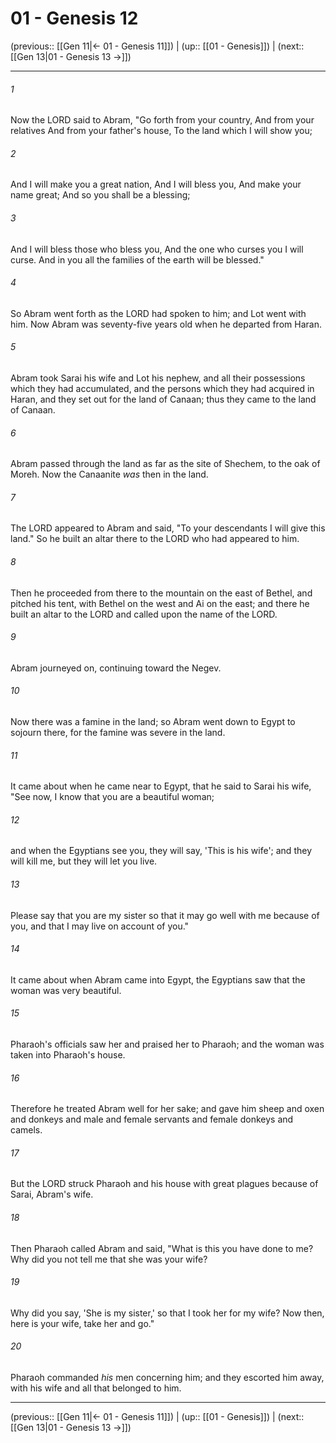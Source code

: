 # 01 - Genesis 12

(previous:: [[Gen 11|← 01 - Genesis 11]]) | (up:: [[01 - Genesis]]) | (next:: [[Gen 13|01 - Genesis 13 →]])

***


###### 1 
Now the LORD said to Abram, "Go forth from your country, And from your relatives And from your father's house, To the land which I will show you; 

###### 2 
And I will make you a great nation, And I will bless you, And make your name great; And so you shall be a blessing; 

###### 3 
And I will bless those who bless you, And the one who curses you I will curse. And in you all the families of the earth will be blessed." 

###### 4 
So Abram went forth as the LORD had spoken to him; and Lot went with him. Now Abram was seventy-five years old when he departed from Haran. 

###### 5 
Abram took Sarai his wife and Lot his nephew, and all their possessions which they had accumulated, and the persons which they had acquired in Haran, and they set out for the land of Canaan; thus they came to the land of Canaan. 

###### 6 
Abram passed through the land as far as the site of Shechem, to the oak of Moreh. Now the Canaanite _was_ then in the land. 

###### 7 
The LORD appeared to Abram and said, "To your descendants I will give this land." So he built an altar there to the LORD who had appeared to him. 

###### 8 
Then he proceeded from there to the mountain on the east of Bethel, and pitched his tent, with Bethel on the west and Ai on the east; and there he built an altar to the LORD and called upon the name of the LORD. 

###### 9 
Abram journeyed on, continuing toward the Negev. 

###### 10 
Now there was a famine in the land; so Abram went down to Egypt to sojourn there, for the famine was severe in the land. 

###### 11 
It came about when he came near to Egypt, that he said to Sarai his wife, "See now, I know that you are a beautiful woman; 

###### 12 
and when the Egyptians see you, they will say, 'This is his wife'; and they will kill me, but they will let you live. 

###### 13 
Please say that you are my sister so that it may go well with me because of you, and that I may live on account of you." 

###### 14 
It came about when Abram came into Egypt, the Egyptians saw that the woman was very beautiful. 

###### 15 
Pharaoh's officials saw her and praised her to Pharaoh; and the woman was taken into Pharaoh's house. 

###### 16 
Therefore he treated Abram well for her sake; and gave him sheep and oxen and donkeys and male and female servants and female donkeys and camels. 

###### 17 
But the LORD struck Pharaoh and his house with great plagues because of Sarai, Abram's wife. 

###### 18 
Then Pharaoh called Abram and said, "What is this you have done to me? Why did you not tell me that she was your wife? 

###### 19 
Why did you say, 'She is my sister,' so that I took her for my wife? Now then, here is your wife, take her and go." 

###### 20 
Pharaoh commanded _his_ men concerning him; and they escorted him away, with his wife and all that belonged to him.

***

(previous:: [[Gen 11|← 01 - Genesis 11]]) | (up:: [[01 - Genesis]]) | (next:: [[Gen 13|01 - Genesis 13 →]])
